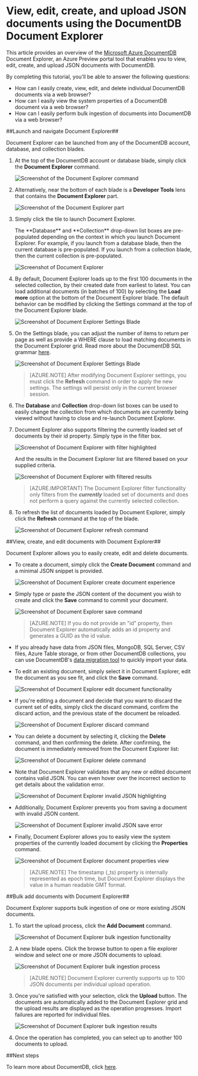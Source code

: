 <properties
	pageTitle="View, edit, create, and upload JSON documents using the DocumentDB Document Explorer | Azure"
	description="Learn about the DocumentDB Document Explorer, an Azure Preview portal tool to view, edit, create, and upload JSON documents with DocumentDB."
	services="documentdb"
	authors="stephbaron"
	manager="johnmac"
	editor="monicar"
	documentationCenter=""/>

<tags
	ms.service="documentdb"
	ms.workload="data-services"
	ms.tgt_pltfrm="na"
	ms.devlang="na"
	ms.topic="get-started-article" 
	ms.date="06/10/2015"
	ms.author="stbaro"/>

# View, edit, create, and upload JSON documents using the DocumentDB Document Explorer #

This article provides an overview of the [Microsoft Azure DocumentDB](http://azure.microsoft.com/services/documentdb/) Document Explorer, an Azure Preview portal tool that enables you to view, edit, create, and upload JSON documents with DocumentDB.

By completing this tutorial, you'll be able to answer the following questions:  

-	How can I easily create, view, edit, and delete individual DocumentDB documents via a web browser?
-	How can I easily view the system properties of a DocumentDB document via a web browser?
-	How can I easily perform bulk ingestion of documents into DocumentDB via a web browser?

##<a id="Launch"></a>Launch and navigate Document Explorer##

Document Explorer can be launched from any of the DocumentDB account, database, and collection blades.  

1. At the top of the DocumentDB account or database blade, simply click the **Document Explorer** command.

	![Screenshot of the Document Explorer command](./media/documentdb-view-JSON-document-explorer/documentexplorercommand.png)
 
2. Alternatively, near the bottom of each blade is a **Developer Tools** lens that contains the **Document Explorer** part.

	![Screenshot of the Document Explorer part](./media/documentdb-view-JSON-document-explorer/documentexplorerpart.png)

2. Simply click the tile to launch Document Explorer.

	<p>The **Database** and **Collection** drop-down list boxes are pre-populated depending on the context in which you launch Document Explorer.  For example, if you launch from a database blade, then the current database is pre-populated.  If you launch from a collection blade, then the current collection is pre-populated.

	![Screenshot of Document Explorer](./media/documentdb-view-JSON-document-explorer/documentexplorerinitial.png)

3. By default, Document Explorer loads up to the first 100 documents in the selected collection, by their created date from earliest to latest.  You can load additional documents (in batches of 100) by selecting the **Load more** option at the bottom of the Document Explorer blade.  The default behavior can be modified by clicking the Settings command at the top of the Document Explorer blade.

	![Screenshot of Document Explorer Settings Blade](./media/documentdb-view-JSON-document-explorer/documentexplorersettings.png)


4. On the Settings blade, you can adjust the number of items to return per page as well as provide a WHERE clause to load matching documents in the Document Explorer grid.  Read more about the DocumentDB SQL grammar [here](documentdb-sql-query.md).

	![Screenshot of Document Explorer Settings Blade](./media/documentdb-view-JSON-document-explorer/documentexplorersettings2.png)

	> [AZURE.NOTE] After modifying Document Explorer settings, you must click the **Refresh** command in order to apply the new settings.  The settings will persist only in the current browser session.
	
5. The **Database** and **Collection** drop-down list boxes can be used to easily change the collection from which documents are currently being viewed without having to close and re-launch Document Explorer.  

5. Document Explorer also supports filtering the currently loaded set of documents by their id property.  Simply type in the filter box.

	![Screenshot of Document Explorer with filter highlighted](./media/documentdb-view-JSON-document-explorer/documentexplorerfilter.png)

	And the results in the Document Explorer list are filtered based on your supplied criteria.

	![Screenshot of Document Explorer with filtered results](./media/documentdb-view-JSON-document-explorer/documentexplorerfilterresults.png)


	> [AZURE.IMPORTANT] The Document Explorer filter functionality only filters from the ***currently*** loaded set of documents and does not perform a query against the currently selected collection.

6. To refresh the list of documents loaded by Document Explorer, simply click the **Refresh** command at the top of the blade.

	![Screenshot of Document Explorer refresh command](./media/documentdb-view-JSON-document-explorer/documentexplorerrefresh.png)


##<a id="Create"></a>View, create, and edit documents with Document Explorer##

Document Explorer allows you to easily create, edit and delete documents.  

- To create a document, simply click the **Create Document** command and a minimal JSON snippet is provided.

	![Screenshot of Document Explorer create document experience](./media/documentdb-view-JSON-document-explorer/createdocument.png)

- Simply type or paste the JSON content of the document you wish to create and click the **Save** command to commit your document.

	![Screenshot of Document Explorer save command](./media/documentdb-view-JSON-document-explorer/savedocument1.png)

	> [AZURE.NOTE] If you do not provide an "id" property, then Document Explorer automatically adds an id property and generates a GUID as the id value.

- If you already have data from JSON files, MongoDB, SQL Server, CSV files, Azure Table storage, or from other DocumentDB collections, you can use DocumentDB's [data migration tool](documentdb-import-data.md) to quickly import your data.

- To edit an existing document, simply select it in Document Explorer, edit the document as you see fit, and click the **Save** command.

	![Screenshot of Document Explorer edit document functionality](./media/documentdb-view-JSON-document-explorer/editdocument.png)

- If you're editing a document and decide that you want to discard the current set of edits, simply click the discard command, confirm the discard action, and the previous state of the document be reloaded.

	![Screenshot of Document Explorer discard command](./media/documentdb-view-JSON-document-explorer/discardedit.png)

- You can delete a document by selecting it, clicking the **Delete** command, and then confirming the delete. After confirming, the document is immediately removed from the Document Explorer list:

	![Screenshot of Document Explorer delete command](./media/documentdb-view-JSON-document-explorer/deletedocument.png)

- Note that Document Explorer validates that any new or edited document contains valid JSON.  You can even hover over the incorrect section to get details about the validation error.

	![Screenshot of Document Explorer invalid JSON highlighting](./media/documentdb-view-JSON-document-explorer/invalidjson1.png)

- Additionally, Document Explorer prevents you from saving a document with invalid JSON content.

	![Screenshot of Document Explorer invalid JSON save error](./media/documentdb-view-JSON-document-explorer/invalidjson2.png)

- Finally, Document Explorer allows you to easily view the system properties of the currently loaded document by clicking the **Properties** command.

	![Screenshot of Document Explorer document properties view](./media/documentdb-view-JSON-document-explorer/documentproperties.png)

	> [AZURE.NOTE] The timestamp (_ts) property is internally represented as epoch time, but Document Explorer displays the value in a human readable GMT format.

##<a id="BulkAdd"></a>Bulk add documents with Document Explorer##

Document Explorer supports bulk ingestion of one or more existing JSON documents.  

1. To start the upload process, click the **Add Document** command.

	![Screenshot of Document Explorer bulk ingestion functionality](./media/documentdb-view-JSON-document-explorer/adddocument1.png)

2. A new blade opens.  Click the browse button to open a file explorer window and select one or more JSON documents to upload.

	![Screenshot of Document Explorer bulk ingestion process](./media/documentdb-view-JSON-document-explorer/adddocument2.png)

	> [AZURE.NOTE] Document Explorer currently supports up to 100 JSON documents per individual upload operation.

3. Once you're satisfied with your selection, click the **Upload** button.  The documents are automatically added to the Document Explorer grid and the upload results are displayed as the operation progresses. Import failures are reported for individual files.

	![Screenshot of Document Explorer bulk ingestion results](./media/documentdb-view-JSON-document-explorer/adddocument3.png)

4. Once the operation has completed, you can select up to another 100 documents to upload.

##<a name="NextSteps"></a>Next steps

To learn more about DocumentDB, click [here](http://azure.com/docdb).
 